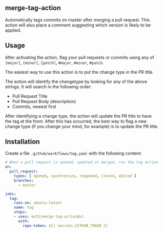 ## merge-tag-action

Automatically tags commits on master after merging a pull request. This action will also place a comment suggesting which version is likely to be applied.

## Usage

After activating the action, flag your pull requests or commits using any of `[major]`, `[minor]`, `[patch]`, `#major`, `#minor`, `#patch`.

The easiest way to use this action is to put the change type in the PR title.

The action will identify the changetype by looking for any of the above strings. It will search in the following order:
- Pull Request Title
- Pull Request Body (description)
- Commits, newest first

After identifying a change type, the action will update the PR title to have the tag at the front. After this has occurred, the best way
to flag a new change type (if you change your mind, for example) is to update the PR title.

## Installation

Create a file `.github/workflows/tag.yaml` with the following content:

```yaml
# When a pull request is opened, updated or merged, run the tag action.
on:
  pull_request:
    types: [ opened, synchronize, reopened, closed, edited ]
    branches:
      - master

jobs:
  tag:
    runs-on: ubuntu-latest
    name: tag
    steps:
    - uses: mx51/merge-tag-action@v1
      with:
        repo-token: ${{ secrets.GITHUB_TOKEN }}
```
